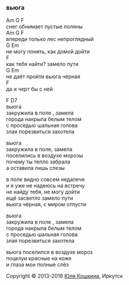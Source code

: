 ### вьюга  

Am       G              F   
снег обнимает пустые поляны   
Am       G              F   
впереди только лес непроглядный    
G                Em    
не могу понять, как домой дойти  
F  
как тебя найти? замело пути   
G               Em  
не даёт пройти вьюга чёрная   
F   
да и черт бы с ней    


F D7  
вьюга  
закружила в поле , замела  
города накрыла белым телом  
с проседью шальная голова  
злая порезвиться захотела  

вьюга  
закружила в поле, замела  
поселились в воздухе морозы  
почему ты тепло забрала  
а оставила лишь слезы  

в поле видно совсем недалече  
и я уже не надеюсь на встречу  
не найду тебя, не могу дойти  
ещё засветло замело пути    
вьюга чёрная, с миром отпусти  

вьюга  
закружила в поле , замела  
города накрыла белым телом  
с проседью шальная голова  
злая порезвиться захотела  

вьюга
поселился в воздухе мороз  
поцелуи красные на коже  
и глаза мои полные слёз  

Copyright © 2013-2018 [Юля Кошкина](https://vk.com/koshkamoroshka), Иркутск
